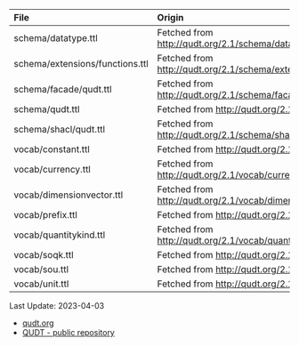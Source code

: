 | File                              | Origin                                                                            |
|:----------------------------------|:----------------------------------------------------------------------------------|
| schema/datatype.ttl               | Fetched from <http://qudt.org/2.1/schema/datatype>                                |
| schema/extensions/functions.ttl   | Fetched from <http://qudt.org/2.1/schema/extensions/functions>                    |
| schema/facade/qudt.ttl            | Fetched from <http://qudt.org/2.1/schema/facade/qudt>                             |
| schema/qudt.ttl                   | Fetched from <http://qudt.org/2.1/schema/qudt>                                    |
| schema/shacl/qudt.ttl             | Fetched from <http://qudt.org/2.1/schema/shacl/qudt>                              |
| vocab/constant.ttl                | Fetched from <http://qudt.org/2.1/vocab/constant>                                 |
| vocab/currency.ttl                | Fetched from <http://qudt.org/2.1/vocab/currency>                                 |
| vocab/dimensionvector.ttl         | Fetched from <http://qudt.org/2.1/vocab/dimensionvector>                          |
| vocab/prefix.ttl                  | Fetched from <http://qudt.org/2.1/vocab/prefix>                                   |
| vocab/quantitykind.ttl            | Fetched from <http://qudt.org/2.1/vocab/quantitykind>                             |
| vocab/soqk.ttl                    | Fetched from <http://qudt.org/2.1/vocab/soqk>                                     |
| vocab/sou.ttl                     | Fetched from <http://qudt.org/2.1/vocab/sou>                                      |
| vocab/unit.ttl                    | Fetched from <http://qudt.org/2.1/vocab/unit>                                     |

Last Update: 2023-04-03

* [qudt.org](https://www.qudt.org/)
* [QUDT - public repository](https://github.com/qudt/qudt-public-repo)
